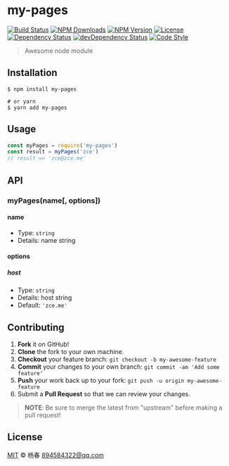 # my-pages

[![Build Status][travis-image]][travis-url]
[![NPM Downloads][downloads-image]][downloads-url]
[![NPM Version][version-image]][version-url]
[![License][license-image]][license-url]
[![Dependency Status][dependency-image]][dependency-url]
[![devDependency Status][devdependency-image]][devdependency-url]
[![Code Style][style-image]][style-url]

> Awesome node module

## Installation

```shell
$ npm install my-pages

# or yarn
$ yarn add my-pages
```

## Usage

<!-- TODO: Introduction of API use -->

```javascript
const myPages = require('my-pages')
const result = myPages('zce')
// result => 'zce@zce.me'
```

## API

<!-- TODO: Introduction of API -->

### myPages(name[, options])

#### name

- Type: `string`
- Details: name string

#### options

##### host

- Type: `string`
- Details: host string
- Default: `'zce.me'`

## Contributing

1. **Fork** it on GitHub!
2. **Clone** the fork to your own machine.
3. **Checkout** your feature branch: `git checkout -b my-awesome-feature`
4. **Commit** your changes to your own branch: `git commit -am 'Add some feature'`
5. **Push** your work back up to your fork: `git push -u origin my-awesome-feature`
6. Submit a **Pull Request** so that we can review your changes.

> **NOTE**: Be sure to merge the latest from "upstream" before making a pull request!

## License

[MIT](LICENSE) &copy; 杨春 <894584322@qq.com>



[travis-image]: https://img.shields.io/travis/zce/my-pages/master.svg
[travis-url]: https://travis-ci.org/zce/my-pages
[downloads-image]: https://img.shields.io/npm/dm/my-pages.svg
[downloads-url]: https://npmjs.org/package/my-pages
[version-image]: https://img.shields.io/npm/v/my-pages.svg
[version-url]: https://npmjs.org/package/my-pages
[license-image]: https://img.shields.io/github/license/zce/my-pages.svg
[license-url]: https://github.com/zce/my-pages/blob/master/LICENSE
[dependency-image]: https://img.shields.io/david/zce/my-pages.svg
[dependency-url]: https://david-dm.org/zce/my-pages
[devdependency-image]: https://img.shields.io/david/dev/zce/my-pages.svg
[devdependency-url]: https://david-dm.org/zce/my-pages?type=dev
[style-image]: https://img.shields.io/badge/code_style-standard-brightgreen.svg
[style-url]: https://standardjs.com
